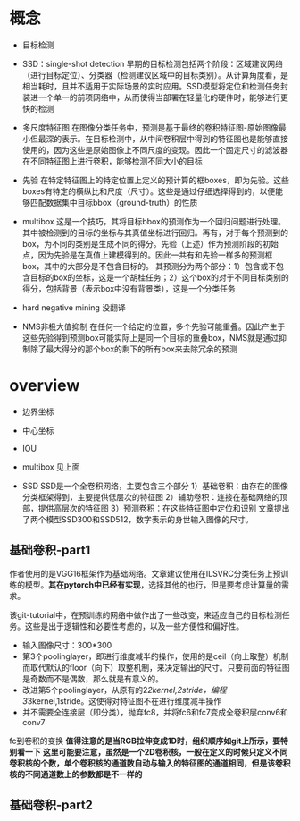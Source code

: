 ﻿#  概念

 - 目标检测
 - SSD：single-shot detection
 早期的目标检测包括两个阶段：区域建议网络（进行目标定位）、分类器（检测建议区域中的目标类别）。从计算角度看，是相当耗时，且并不适用于实际场景的实时应用。SSD模型将定位和检测任务封装进一个单一的前项网络中，从而使得当部署在轻量化的硬件时，能够进行更快的检测
 
 - 多尺度特征图
 在图像分类任务中，预测是基于最终的卷积特征图-原始图像最小但最深的表示。在目标检测中，从中间卷积层中得到的特征图也是能够直接使用的，因为这些是原始图像上不同尺度的变现。因此一个固定尺寸的滤波器在不同特征图上进行卷积，能够检测不同大小的目标
 
 - 先验
 在特定特征图上的特定位置上定义的预计算的框boxes，即为先验。这些boxes有特定的横纵比和尺度（尺寸）。这些是通过仔细选择得到的，以便能够匹配数据集中目标bbox（ground-truth）的性质
 
 - multibox
 这是一个技巧，其将目标bbox的预测作为一个回归问题进行处理。其中被检测到的目标的坐标与其真值坐标进行回归。再有，对于每个预测到的box，为不同的类别是生成不同的得分。先验（上述）作为预测阶段的初始点，因为先验是在真值上建模得到的。因此一共有和先验一样多的预测框box，其中的大部分是不包含目标的。
其预测分为两个部分：1）包含或不包含目标的box的坐标，这是一个胡桂任务；2）这个box的对于不同目标类别的得分，包括背景（表示box中没有背景类），这是一个分类任务
 
 - hard negative mining
 没翻译
 
 - NMS非极大值抑制
 在任何一个给定的位置，多个先验可能重叠。因此产生于这些先验得到预测box可能实际上是同一个目标的重叠box，NMS就是通过抑制除了最大得分的那个box的剩下的所有box来去除冗余的预测

#  overview

 - 边界坐标
 - 中心坐标
 - IOU
 - multibox
 见上面
 
 - SSD
 SSD是一个全卷积网络，主要包含三个部分
 1）基础卷积：由存在的图像分类框架得到，主要提供低层次的特征图
 2）辅助卷积：连接在基础网络的顶部，提供高层次的特征图
 3）预测卷积：在这些特征图中定位和识别
 文章提出了两个模型SSD300和SSD512，数字表示的身世输入图像的尺寸。
##  基础卷积-part1
作者使用的是VGG16框架作为基础网络。文章建议使用在ILSVRC分类任务上预训练的模型。**其在pytorch中已经有实现**，选择其他的也行，但是要考虑计算量的需求。

该git-tutorial中，在预训练的网络中做作出了一些改变，来适应自己的目标检测任务。这些是出于逻辑性和必要性考虑的，以及一些方便性和偏好性。

 - 输入图像尺寸：300*300
 - 第3个poolinglayer，即进行维度减半的操作，使用的是ceil（向上取整）机制而取代默认的floor（向下）取整机制，来决定输出的尺寸。只要前面的特征图是奇数而不是偶数，那么就是有意义的。
 - 改进第5个poolinglayer，从原有的2*2kernel,2stride，编程3*3kernel,1stride。这使得对特征图不在进行维度减半操作
 - 并不需要全连接层（即分类），抛弃fc8，并将fc6和fc7变成全卷积层conv6和conv7

fc到卷积的变换
**值得注意的是当RGB拉伸变成1D时，组织顺序如git上所示，要特别看一下**
**这里可能要注意，虽然是一个2D卷积核，一般在定义的时候只定义不同卷积核的个数，单个卷积核的通道数自动与输入的特征图的通道相同，但是该卷积核的不同通道数上的参数都是不一样的**

##  基础卷积-part2

